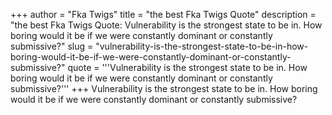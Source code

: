+++
author = "Fka Twigs"
title = "the best Fka Twigs Quote"
description = "the best Fka Twigs Quote: Vulnerability is the strongest state to be in. How boring would it be if we were constantly dominant or constantly submissive?"
slug = "vulnerability-is-the-strongest-state-to-be-in-how-boring-would-it-be-if-we-were-constantly-dominant-or-constantly-submissive?"
quote = '''Vulnerability is the strongest state to be in. How boring would it be if we were constantly dominant or constantly submissive?'''
+++
Vulnerability is the strongest state to be in. How boring would it be if we were constantly dominant or constantly submissive?
